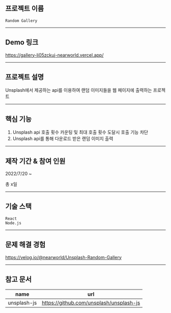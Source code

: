 ## 프로젝트 이름

    Random Gallery

---

## Demo 링크

https://gallery-li05zckuj-nearworld.vercel.app/

---

## 프로젝트 설명

Unsplash에서 제공하는 api를 이용하여 랜덤 이미지들을 웹 페이지에 출력하는 프로젝트

---

## 핵심 기능

1. Unsplash api 호출 횟수 카운팅 및 최대 호출 횟수 도달시 호출 기능 차단
2. Unsplash api를 통해 다운로드 받은 랜덤 이미지 출력

---

## 제작 기간 & 참여 인원

2022/7/20 ~

총 x일

---

## 기술 스택

    React
    Node.js

---

## 문제 해결 경험

https://velog.io/@nearworld/Unsplash-Random-Gallery

---

## 참고 문서

| name        | url                                     |
| ----------- | --------------------------------------- |
| unsplash-js | https://github.com/unsplash/unsplash-js |
